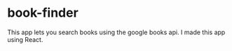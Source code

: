 # book-finder
This app lets you search books using the google books api. I made this app using React. 
